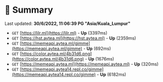 # 📖 Summary
Last updated: **30/6/2022, 11:06:39 PG "Asia/Kuala_Lumpur"**

- `GET` [https://lilr.ml](https://lilr.ml) - **Up** (3397ms)
- `GET` [https://hst.aytea.ml](https://hst.aytea.ml) - **Up** (2359ms)
- `GET` [https://memeapi.aytea.ml/gimme](https://memeapi.aytea.ml/gimme) - **Up** (692ms)
- `GET` [https://color.aytea.ml/4b31d6.png](https://color.aytea.ml/4b31d6.png) - **Up** (1676ms)
- `GET` [https://memeapi.aytea.ml](https://memeapi.aytea.ml) - **Up** (320ms)
- `GET` [https://memeapi.aytea14.repl.co/gimme](https://memeapi.aytea14.repl.co/gimme) - **Up** (6182ms)
